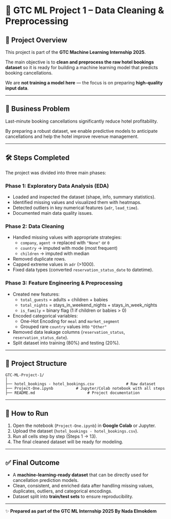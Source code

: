 # 🏨 GTC ML Project 1 – Data Cleaning & Preprocessing

## 📌 Project Overview

This project is part of the **GTC Machine Learning Internship 2025**.

The main objective is to **clean and preprocess the raw hotel bookings dataset** so it is ready for building a machine learning model that predicts booking cancellations.

We are **not training a model here** — the focus is on preparing **high-quality input data**.

---

## 🎯 Business Problem

Last-minute booking cancellations significantly reduce hotel profitability.

By preparing a robust dataset, we enable predictive models to anticipate cancellations and help the hotel improve revenue management.

---

## 🛠️ Steps Completed

The project was divided into three main phases:

### **Phase 1: Exploratory Data Analysis (EDA)**

- Loaded and inspected the dataset (shape, info, summary statistics).
- Identified missing values and visualized them with heatmaps.
- Detected outliers in key numerical features (`adr`, `lead_time`).
- Documented main data quality issues.

### **Phase 2: Data Cleaning**

- Handled missing values with appropriate strategies:
    - `company`, `agent` → replaced with `"None"` or `0`
    - `country` → imputed with mode (most frequent)
    - `children` → imputed with median
- Removed duplicate rows.
- Capped extreme values in `adr` (>1000).
- Fixed data types (converted `reservation_status_date` to datetime).

### **Phase 3: Feature Engineering & Preprocessing**

- Created new features:
    - `total_guests` = adults + children + babies
    - `total_nights` = stays_in_weekend_nights + stays_in_week_nights
    - `is_family` = binary flag (1 if children or babies > 0)
- Encoded categorical variables:
    - One-Hot Encoding for `meal` and `market_segment`
    - Grouped rare `country` values into `"Other"`
- Removed data leakage columns (`reservation_status`, `reservation_status_date`).
- Split dataset into training (80%) and testing (20%).

---

## 📂 Project Structure

```
GTC-ML-Project-1/
│
├── hotel_bookings - hotel_bookings.csv              # Raw dataset
├── Project-One.ipynb          # Jupyter/Colab notebook with all steps
├── README.md                       # Project documentation

```

---

## 🚀 How to Run

1. Open the notebook (`Project-One.ipynb`) in **Google Colab** or Jupyter.
2. Upload the dataset (`hotel_bookings - hotel_bookings.csv`).
3. Run all cells step by step (Steps 1 → 13).
4. The final cleaned dataset will be ready for modeling.

---

## ✅ Final Outcome

- A **machine-learning-ready dataset** that can be directly used for cancellation prediction models.
- Clean, consistent, and enriched data after handling missing values, duplicates, outliers, and categorical encodings.
- Dataset split into **train/test sets** to ensure reproducibility.

---

✨ **Prepared as part of the GTC ML Internship 2025 By Nada Elmokdem**
